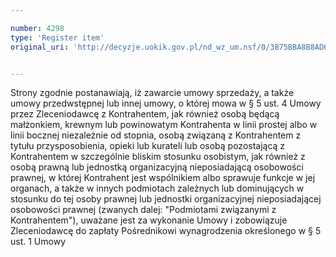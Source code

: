 ```yaml
---

number: 4298
type: 'Register item'
original_uri: 'http://decyzje.uokik.gov.pl/nd_wz_um.nsf/0/3B75BBA8B8AD6E6BC1257B1A003710FD?OpenDocument'


---
```


Strony zgodnie postanawiają, iż zawarcie umowy sprzedaży, a także umowy przedwstępnej lub innej umowy, o której mowa w § 5 ust. 4 Umowy przez Zleceniodawcę z Kontrahentem, jak również osobą będącą małżonkiem, krewnym lub powinowatym Kontrahenta w linii prostej albo w linii bocznej niezależnie od stopnia, osobą związaną z Kontrahentem z tytułu przysposobienia, opieki lub kurateli lub osobą pozostającą z Kontrahentem w szczególnie bliskim stosunku osobistym, jak również z osobą prawną lub jednostką organizacyjną nieposiadającą osobowości prawnej, w której Kontrahent jest wspólnikiem albo sprawuje funkcje w jej organach, a także w innych podmiotach zależnych lub dominujących w stosunku do tej osoby prawnej lub jednostki organizacyjnej nieposiadającej osobowości prawnej (zwanych dalej: "Podmiotami związanymi z Kontrahentem"), uważane jest za wykonanie Umowy i zobowiązuje Zleceniodawcę do zapłaty Pośrednikowi wynagrodzenia określonego w § 5 ust. 1 Umowy
